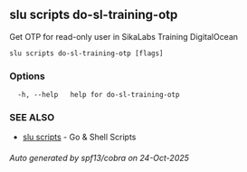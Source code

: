 ## slu scripts do-sl-training-otp

Get OTP for read-only user in SikaLabs Training DigitalOcean

```
slu scripts do-sl-training-otp [flags]
```

### Options

```
  -h, --help   help for do-sl-training-otp
```

### SEE ALSO

* [slu scripts](slu_scripts.md)	 - Go & Shell Scripts

###### Auto generated by spf13/cobra on 24-Oct-2025
